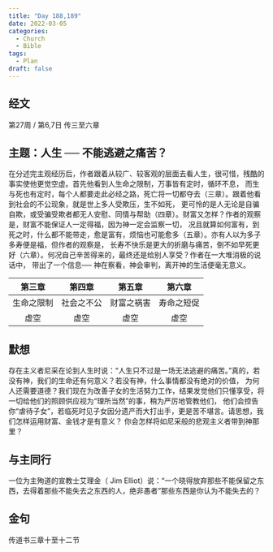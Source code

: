 ```yaml
---
title: "Day 188,189"
date: 2022-03-05
categories:
  - Church
  - Bible
tags:
  - Plan
draft: false
---
```


## 经文
第27周 / 第6,7日 传三至六章

## 主题：人生   ── 不能逃避之痛苦？
在分述完主观经历后，作者跟着从较广、较客观的层面去看人生，很可惜，残酷的事实使他更觉空虚。首先他看到人生命之限制，万事皆有定时，循环不息，
而生与死也有定时，每个人都要走此必经之路，死亡将一切都夺去（三章）。跟着他看到社会的不公现象，就是世上多人受欺压，生不如死，
更可怜的是人无论是自骗自欺，或受骗受欺者都无人安慰、同情与帮助（四章）。财富又怎样？作者的观察是，财富不能保证人一定得福，因为神一定会监察一切，
况且就算如何富有，到死之时，什么都不能带走，愈是富有，烦恼也可能愈多（五章）。亦有人以为多子多寿便是福，但作者的观察是，
长寿不快乐是更大的折磨与痛苦，倒不如早死更好（六章）。何况自己辛苦得来的，最终还是给别人享受？作者在一大堆消极的说话中，
带出了一个信息── 神在察看，神会审判，离开神的生活便毫无意义。

|   第三章   |   第四章   |   第五章   |   第六章   |
|:-------:|:-------:|:-------:|:-------:|
|  生命之限制  |  社会之不公  |  财富之祸害  |  寿命之短促  |
|   虚空   |   虚空   |   虚空   |   虚空   |

## 默想
存在主义者尼采在论到人生时说：“人生只不过是一场无法逃避的痛苦。”真的，若没有神，我们的生命还有何意义？若没有神，什么事情都没有绝对的价值，
为何人还需要道德？我们现在为改善子女的生活努力工作，结果发觉他们只懂享受，将一切给他们的照顾供应视为“理所当然”的事，稍为严厉地管教他们，
他们会控告你“虐待子女”，若临死时见子女因分遗产而大打出手，更是苦不堪言。请思想，我们怎样运用财富、金钱才是有意义？
你会怎样将如尼采般的悲观主义者带到神那里？

## 与主同行
一位为主殉道的宣教士艾理金（ Jim Elliot）说：“一个晓得放弃那些不能保留之东西，去得着那些不能失去之东西的人，绝非愚者”那些东西是你认为不能失去的？

## 金句
传道书三章十至十二节

[comment]: <> (## 附录)

